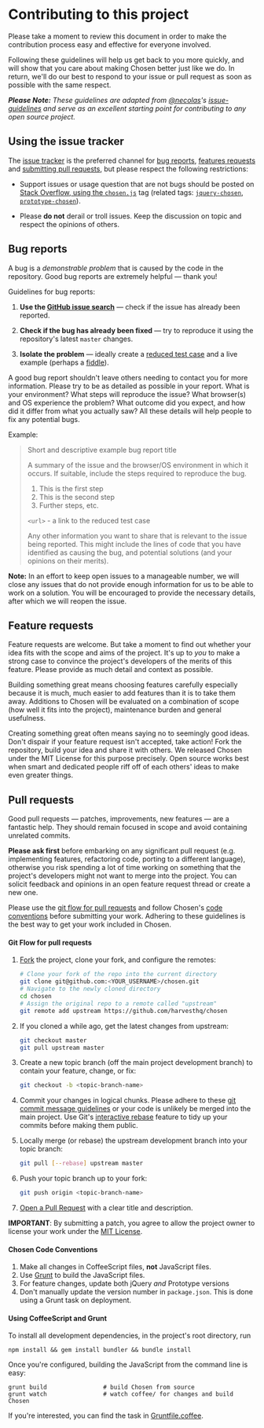 # Contributing to this project

Please take a moment to review this document in order to make the contribution
process easy and effective for everyone involved.

Following these guidelines will help us get back to you more quickly, and will
show that you care about making Chosen better just like we do. In return, we'll
do our best to respond to your issue or pull request as soon as possible with
the same respect.

_**Please Note:** These guidelines are adapted from [@necolas](https://github.com/necolas)'s
[issue-guidelines](https://github.com/necolas/issue-guidelines) and serve as
an excellent starting point for contributing to any open source project._


## Using the issue tracker

The [issue tracker](https://github.com/harvesthq/chosen/issues) is the
preferred channel for [bug reports](#bugs), [features requests](#features)
and [submitting pull requests](#pull-requests), but please respect the
following restrictions:

* Support issues or usage question that are not bugs should be posted on
[Stack Overflow, using the `chosen.js`](http://stackoverflow.com/questions/tagged/chosen.js) tag
(related tags: [`jquery-chosen`](http://stackoverflow.com/questions/tagged/jquery-chosen),
[`prototype-chosen`](http://stackoverflow.com/questions/tagged/prototype-chosen)).

* Please **do not** derail or troll issues. Keep the discussion on topic and
  respect the opinions of others.


<a name="bugs"></a>
## Bug reports

A bug is a _demonstrable problem_ that is caused by the code in the repository.
Good bug reports are extremely helpful &mdash; thank you!

Guidelines for bug reports:

1. **Use the [GitHub issue search](https://github.com/harvesthq/chosen/search?type=Issues)** &mdash; check if the issue has already been
   reported.

2. **Check if the bug has already been fixed** &mdash; try to reproduce it using the
   repository's latest `master` changes.

3. **Isolate the problem** &mdash; ideally create a [reduced test
   case](https://css-tricks.com/reduced-test-cases/) and a live example
   (perhaps a [fiddle](http://jsfiddle.net)).

A good bug report shouldn't leave others needing to contact you for more
information. Please try to be as detailed as possible in your report. What is
your environment? What steps will reproduce the issue? What browser(s) and OS
experience the problem? What outcome did you expect, and how did it differ from
what you actually saw? All these details will help people to fix any potential
bugs.

Example:

> Short and descriptive example bug report title
>
> A summary of the issue and the browser/OS environment in which it occurs. If
> suitable, include the steps required to reproduce the bug.
>
> 1. This is the first step
> 2. This is the second step
> 3. Further steps, etc.
>
> `<url>` - a link to the reduced test case
>
> Any other information you want to share that is relevant to the issue being
> reported. This might include the lines of code that you have identified as
> causing the bug, and potential solutions (and your opinions on their
> merits).

**Note:** In an effort to keep open issues to a manageable number, we will close any issues
that do not provide enough information for us to be able to work on a solution.
You will be encouraged to provide the necessary details, after which we will reopen the issue.

<a name="features"></a>
## Feature requests

Feature requests are welcome. But take a moment to find out whether your idea
fits with the scope and aims of the project. It's up to *you* to make a strong
case to convince the project's developers of the merits of this feature. Please
provide as much detail and context as possible.

Building something great means choosing features carefully especially because it
is much, much easier to add features than it is to take them away. Additions
to Chosen will be evaluated on a combination of scope (how well it fits into the
project), maintenance burden and general usefulness.

Creating something great often means saying no to seemingly good ideas. Don't
dispair if your feature request isn't accepted, take action! Fork the
repository, build your idea and share it with others. We released Chosen under
the MIT License for this purpose precisely. Open source works best when smart
and dedicated people riff off of each others' ideas to make even greater things.



<a name="pull-requests"></a>
## Pull requests

Good pull requests &mdash; patches, improvements, new features &mdash; are a fantastic help.
They should remain focused in scope and avoid containing unrelated commits.

**Please ask first** before embarking on any significant pull request (e.g.
implementing features, refactoring code, porting to a different language),
otherwise you risk spending a lot of time working on something that the
project's developers might not want to merge into the project. You can solicit
feedback and opinions in an open feature request thread or create a new one.

Please use the [git flow for pull requests](#git-flow) and follow Chosen's
[code conventions](#code-conventions) before submitting your work. Adhering to
these guidelines is the best way to get your work included in Chosen.

<a name="git-flow"></a>
#### Git Flow for pull requests

1. [Fork](http://help.github.com/fork-a-repo/) the project, clone your fork,
   and configure the remotes:

   ```bash
   # Clone your fork of the repo into the current directory
   git clone git@github.com:<YOUR_USERNAME>/chosen.git
   # Navigate to the newly cloned directory
   cd chosen
   # Assign the original repo to a remote called "upstream"
   git remote add upstream https://github.com/harvesthq/chosen
   ```

2. If you cloned a while ago, get the latest changes from upstream:

   ```bash
   git checkout master
   git pull upstream master
   ```

3. Create a new topic branch (off the main project development branch) to
   contain your feature, change, or fix:

   ```bash
   git checkout -b <topic-branch-name>
   ```

4. Commit your changes in logical chunks. Please adhere to these [git commit
   message guidelines](http://tbaggery.com/2008/04/19/a-note-about-git-commit-messages.html)
   or your code is unlikely be merged into the main project. Use Git's
   [interactive rebase](https://help.github.com/articles/interactive-rebase)
   feature to tidy up your commits before making them public.

5. Locally merge (or rebase) the upstream development branch into your topic branch:

   ```bash
   git pull [--rebase] upstream master
   ```

6. Push your topic branch up to your fork:

   ```bash
   git push origin <topic-branch-name>
   ```

7. [Open a Pull Request](https://help.github.com/articles/using-pull-requests/)
    with a clear title and description.

**IMPORTANT**: By submitting a patch, you agree to allow the project owner to
license your work under the [MIT License](http://en.wikipedia.org/wiki/MIT_License).

<a name="code-conventions"></a>
#### Chosen Code Conventions

1. Make all changes in CoffeeScript files, **not** JavaScript files.
2. Use [Grunt](#grunt) to build the JavaScript files.
3. For feature changes, update both jQuery *and* Prototype versions
4. Don't manually update the version number in `package.json`. This is done using a Grunt task on deployment.

<a name="grunt"></a>
#### Using CoffeeScript and Grunt


To install all development dependencies, in the project's root directory, run

    npm install && gem install bundler && bundle install

Once you're configured, building the JavaScript from the command line is easy:

    grunt build                # build Chosen from source
    grunt watch                # watch coffee/ for changes and build Chosen

If you're interested, you can find the task in [Gruntfile.coffee](https://github.com/harvesthq/chosen/blob/master/Gruntfile.coffee).
